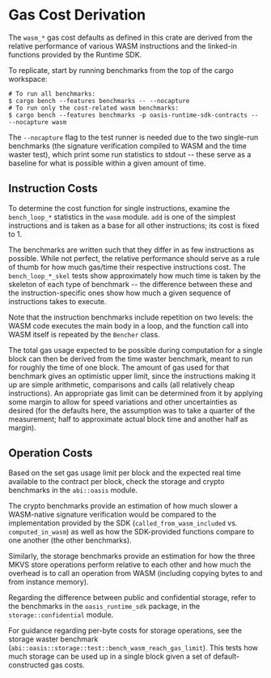 # Gas Cost Derivation

The `wasm_*` gas cost defaults as defined in this crate are derived from
the relative performance of various WASM instructions and the linked-in
functions provided by the Runtime SDK.

To replicate, start by running benchmarks from the top of the cargo
workspace:

    # To run all benchmarks:
    $ cargo bench --features benchmarks -- --nocapture
    # To run only the cost-related wasm benchmarks:
    $ cargo bench --features benchmarks -p oasis-runtime-sdk-contracts -- --nocapture wasm

The `--nocapture` flag to the test runner is needed due to the two
single-run benchmarks (the signature verification compiled to WASM and
the time waster test), which print some run statistics to stdout --
these serve as a baseline for what is possible within a given amount of
time.

## Instruction Costs

To determine the cost function for single instructions, examine the
`bench_loop_*` statistics in the `wasm` module. `add` is one of the
simplest instructions and is taken as a base for all other instructions;
its cost is fixed to 1.

The benchmarks are written such that they differ in as few instructions
as possible. While not perfect, the relative performance should serve as
a rule of thumb for how much gas/time their respective instructions
cost. The `bench_loop_*_skel` tests show approximately how much time is
taken by the skeleton of each type of benchmark -- the difference
between these and the instruction-specific ones show how much a given
sequence of instructions takes to execute.

Note that the instruction benchmarks include repetition on two levels:
the WASM code executes the main body in a loop, and the function call
into WASM itself is repeated by the `Bencher` class.

The total gas usage expected to be possible during computation for a
single block can then be derived from the time waster benchmark, meant
to run for roughly the time of one block. The amount of gas used for
that benchmark gives an optimistic upper limit, since the instructions
making it up are simple arithmetic, comparisons and calls (all
relatively cheap instructions). An appropriate gas limit can be
determined from it by applying some margin to allow for speed variations
and other uncertainties as desired (for the defaults here, the
assumption was to take a quarter of the measurement; half to approximate
actual block time and another half as margin).

## Operation Costs

Based on the set gas usage limit per block and the expected real time
available to the contract per block, check the storage and crypto
benchmarks in the `abi::oasis` module.

The crypto benchmarks provide an estimation of how much slower a
WASM-native signature verification would be compared to the
implementation provided by the SDK (`called_from_wasm_included` vs.
`computed_in_wasm`) as well as how the SDK-provided functions compare to
one another (the other benchmarks).

Similarly, the storage benchmarks provide an estimation for how the
three MKVS store operations perform relative to each other and how much
the overhead is to call an operation from WASM (including copying bytes
to and from instance memory).

Regarding the difference between public and confidential storage, refer
to the benchmarks in the `oasis_runtime_sdk` package, in the
`storage::confidential` module.

For guidance regarding per-byte costs for storage operations, see the
storage waster benchmark
(`abi::oasis::storage::test::bench_wasm_reach_gas_limit`). This tests
how much storage can be used up in a single block given a set of
default-constructed gas costs.
